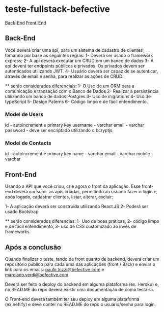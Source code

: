 # teste-fullstack-befective
[Back-End](#Back-End)
[Front-End](#Front-End)

## Back-End
Você deverá criar uma api, para um sistema de cadastro de clientes, tomando por base as seguintes regras:
1- Deverá ser usado o framework express;
2- A api deverá executar um CRUD em um banco de dados
3- A api deverá ter endpoints públicos e privados. Os privados devem ser autenticados utilizando JWT.
4- Usuário deverá ser capaz de se autenticar, através de email e senha, para realizar as ações de CRUD.

** serão considerados diferenciais: 
1- O Uso de um ORM para a comunicação e transação com o Banco de Dados
2- Realizar a persistência utilizando um banco de dados Postgres
3- Uso de migrations 
4- Uso de typeScript
5- Design Paterns
6- Código limpo e de fácil entendimento.


### Model de Users
id - autoincrement e primary key
username - varchar
email - varchar
password - deve ser encriptado utilizando o bcryptjs 

### Model de Contacts
id - autoincrement e primary key
name - varchar
email - varchar
mobile - varchar



## Front-End
Usando a API que você criou, crie agora o front da aplicação.
Esse front-end deverá consumir as apis criadas, permitindo ao usuário fazer o login e, após logado, cadastrar clientes, listar, alterar, excluir;

1- A aplicação deverá ser construída utilizando React.JS 
2- Poderá ser usado Bootstrap 

** serão considerados diferencias:
1- Uso de boas práticas,
2- código limpo e de fácil entendimento,
3- uso de CSS customizado ao invés de frameworks.



## Após a conclusão
Quando finalizar o teste, tando de front quanto de backend, deverá criar um repositório público para cada uma das aplicações (front / Back) e enviar o link para os emails: paulo.tozzi@befective.com e marciano.verdi@befective.com

Deverá ser feito o deploy do backend em alguma plataforma (ex. Heroku) e, no READ.ME do repo deverá existir uma documentação de como testá-la.

O Front-end deverá também ter seu deploy em alguma plataforma (ex.neflify) e deve conter no READ.ME do repo o usuário/senha para login.

